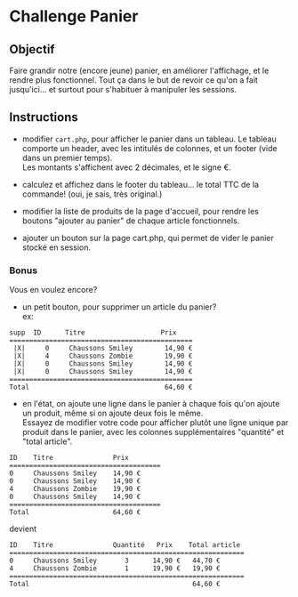# Challenge Panier

## Objectif
Faire grandir notre (encore jeune) panier, en améliorer l'affichage, et le rendre plus fonctionnel.
Tout ça dans le but de revoir ce qu'on a fait jusqu'ici... et surtout pour s'habituer à manipuler les sessions.

## Instructions
- modifier `cart.php`, pour afficher le panier dans un tableau. Le tableau comporte un header, avec les intitulés de colonnes, et un footer (vide dans un premier temps).  
Les montants s'affichent avec 2 décimales, et le signe €.

- calculez et affichez dans le footer du tableau... le total TTC de la commande! (oui, je sais, très original.)

- modifier la liste de produits de la page d'accueil, pour rendre les boutons "ajouter au panier" de chaque article fonctionnels.

- ajouter un bouton sur la page cart.php, qui permet de vider le panier stocké en session.

### Bonus
Vous en voulez encore?  
- un petit bouton, pour supprimer un article du panier?  
ex:  
```
supp  ID      Titre                   Prix    
==============================================
 |X|     0     Chaussons Smiley        14,90 €
 |X|     4     Chaussons Zombie        19,90 €
 |X|     0     Chaussons Smiley        14,90 €
 |X|     0     Chaussons Smiley        14,90 €
==============================================
Total                                  64,60 €
```


- en l'état, on ajoute une ligne dans le panier à chaque fois qu'on ajoute un produit, même si on ajoute deux fois le même.  
  Essayez de modifier votre code pour afficher plutôt une ligne unique par produit dans le panier, avec les colonnes supplémentaires "quantité" et "total article".  

```
ID    Titre               Prix
======================================
0     Chaussons Smiley    14,90 €
0     Chaussons Smiley    14,90 €
4     Chaussons Zombie    19,90 €
0     Chaussons Smiley    14,90 €
======================================
Total                     64,60 €
```   

devient
  
```
ID    Titre               Quantité   Prix    Total article
===========================================================
0     Chaussons Smiley       3      14,90 €   44,70 €
4     Chaussons Zombie       1      19,90 €   19,90 €
===========================================================
Total                                         64,60 €
``` 
